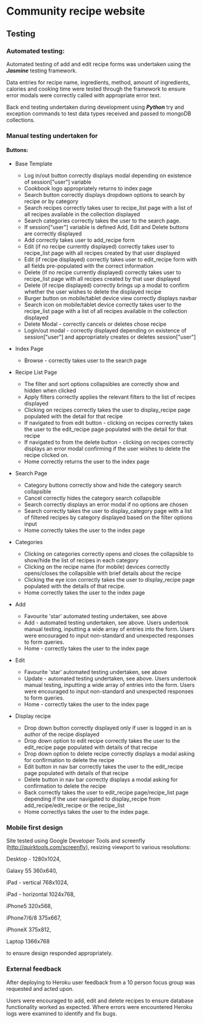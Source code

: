 # Community recipe website

## Testing

### Automated testing:

Automated testing of add and edit recipe forms was undertaken using the ***Jasmine*** testing framework.

Data entries for recipe name, ingredients, method, amount of ingredients, calories and cooking time were tested through the framework to ensure error modals were correctly called with appropriate error text.

Back end testing undertaken during development using ***Python*** try and exception commands to test data types received and passed to mongoDB collections.

### Manual testing undertaken for

#### Buttons:

* Base Template
    * Log in/out button correctly displays modal depending on existence of session["user"] variable
    * Cookbook logo appropriately returns to index page
    * Search button correctly displays dropdown options to search by recipe or by category
    * Search recipes correctly takes user to recipe_list page with a list of all recipes available in the collection displayed
    * Search categories correctly takes the user to the search page.
    * If session["user"] variable is defined Add, Edit and Delete buttons are correctly displayed
    * Add correctly takes user to add_recipe form
    * Edit (if no recipe currently displayed) correctly takes user to recipe_list page with all recipes created by that user displayed
    * Edit (if recipe displayed) correctly takes user to edit_recipe form with all fields pre-populated with the correct information
    * Delete (if no recipe currently displayed) correctly takes user to recipe_list page with all recipes created by that user displayed
    * Delete (if recipe displayed) correctly brings up a modal to confirm whether the user wishes to delete the displayed recipe
    * Burger button on mobile/tablet device view correctly displays navbar
    * Search icon on mobile/tablet device correctly takes user to the recipe_list page with a list of all recipes available in the collection displayed
    * Delete Modal - correctly cancels or deletes chose recipe
    * Login/out modal - correctly displayed depending on existence of session["user"] and appropriately creates or deletes session["user"]
    
* Index Page 
    * Browse - correctly takes user to the search page                 
    
* Recipe List Page
    * The filter and sort options collapsibles are correctly show and hidden when clicked
    * Apply filters correctly applies the relevant filters to the list of recipes displayed
    * Clicking on recipes correctly takes the user to display_recipe page populated with the detail for that recipe
    * If navigated to from edit button - clicking on recipes correctly takes the user to the edit_recipe page populated with the detail for that recipe
    * If navigated to from the delete button - clicking on recipes correctly displays an error modal confirming if the user wishes to delete the recipe clicked on.
    * Home correctly returns the user to the index page
                    
                    
* Search Page
    * Category buttons correctly show and hide the category search collapsible
    * Cancel correctly hides the category search collapsible
    * Search correctly displays an error modal if no options are chosen
    * Search correctly takes the user to display_category page with a list of filtered recipes by category displayed based on the filter options input
    * Home correctly takes the user to the index page
                    
* Categories
    * Clicking on categories correctly opens and closes the collapsible to show/hide the list of recipes in each category
    * Clicking on the recipe name (for mobile) devices correctly opens/closes the collapsible with brief details about the recipe
    * Clicking the eye icon correctly takes the user to display_recipe page populated with the details of that recipe.
    * Home correctly takes the user to the index page

* Add
    * Favourite 'star' automated testing undertaken, see above
    * Add - automated testing undertaken, see above. Users undertook manual testing, inputting a wide array of entries into the form. Users were encouraged to input non-standard and unexpected responses to form queries.
    * Home - correctly takes the user to the index page
    
* Edit
    * Favourite 'star' automated testing undertaken, see above
    * Update - automated testing undertaken, see above. Users undertook manual testing, inputting a wide array of entries into the form. Users were encouraged to input non-standard and unexpected responses to form queries.
    * Home - correctly takes the user to the index page
                    
* Display recipe  
    * Drop down button correctly displayed only if user is logged in an is author of the recipe displayed
    * Drop down option to edit recipe correctly takes the user to the edit_recipe page populated with details of that recipe
    * Drop down option to delete recipe correctly displays a modal asking for confirmation to delete the recipe
    * Edit button in nav bar correctly takes the user to the edit_recipe page populated with details of that recipe
    * Delete button in nav bar correctly displays a modal asking for confirmation to delete the recipe
    * Back correctly takes the user to edit_recipe page/recipe_list page depending if the user navigated to display_recipe from add_recipe/edit_recipe or the recipe_list
    * Home correctlys takes the user to the index page.
                    
### Mobile first design
Site tested using Google Developer Tools and screenfly (http://quirktools.com/screenfly), resizing viewport to various resolutions:

Desktop - 1280x1024,

Galaxy S5 360x640,

iPad - vertical 768x1024,

iPad - horizontal 1024x768,

iPhone5 320x568,

iPhone7/6/8 375x667,

iPhoneX 375x812,

Laptop 1366x768

to ensure design responded appropriately.    

### External feedback
After deploying to Heroku user feedback from a 10 person focus group was requested and acted upon.

Users were encouraged to add, edit and delete recipes to ensure database functionality worked as expected.
Where errors were encountered Heroku logs were examined to identify and fix bugs.
